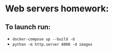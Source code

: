 # Web servers homework:

## To launch run:

- `docker-compose up --build -d`
- `python -m http.server 8000 -d images`


